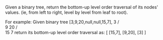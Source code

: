 Given a binary tree, return the bottom-up level order traversal of its nodes' values. (ie, from left to right, level by level from leaf to root).

For example:
Given binary tree [3,9,20,null,null,15,7],
3
/ \
 9 20
/ \
 15 7
return its bottom-up level order traversal as:
[
[15,7],
[9,20],
[3]
]
